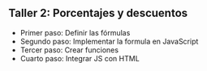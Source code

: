 ## Taller 2: Porcentajes y descuentos

- Primer paso: Definir las fórmulas
- Segundo paso: Implementar la formula en JavaScript
- Tercer paso: Crear funciones
- Cuarto paso: Integrar JS con HTML